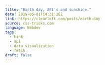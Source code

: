```yaml
---
title: "Earth day, API’s and sunshine."
date: 2019-05-01T14:31:18Z
link: https://clearleft.com/posts/earth-day
source: css-tricks.com
language: Webdev
tags:
  - Link
  - api
  - data visualization
  - fetch
draft: false
---
```


